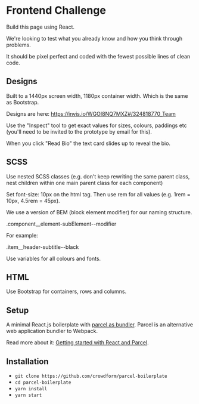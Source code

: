 # Frontend Challenge

Build this page using React.

We're looking to test what you already know and how you think through problems.

It should be pixel perfect and coded with the fewest possible lines of clean code.

## Designs

Built to a 1440px screen width, 1180px container width. Which is the same as Bootstrap.

Designs are here:
https://invis.io/WGOI8NQ7MXZ#/324818770_Team

Use the "Inspect" tool to get exact values for sizes, colours, paddings etc (you'll need to be invited to the prototype by email for this).

When you click "Read Bio" the text card slides up to reveal the bio.

## SCSS

Use nested SCSS classes (e.g. don't keep rewriting the same parent class, nest children within one main parent class for each component)

Set font-size: 10px on the html tag. Then use rem for all values (e.g. 1rem = 10px, 4.5rem = 45px).

We use a version of BEM (block element modifier) for our naming structure.

.component__element-subElement--modifier

For example:

.item__header-subtitle--black

Use variables for all colours and fonts.

## HTML

Use Bootstrap for containers, rows and columns.

## Setup

A minimal React.js boilerplate with [parcel as bundler](https://github.com/parcel-bundler/parcel). Parcel is an alternative web application bundler to Webpack.

Read more about it: [Getting started with React and Parcel](https://www.robinwieruch.de/parcel-react-setup/).

## Installation

-   `git clone https://github.com/crowdform/parcel-boilerplate`
-   `cd parcel-boilerplate`
-   `yarn install`
-   `yarn start`
